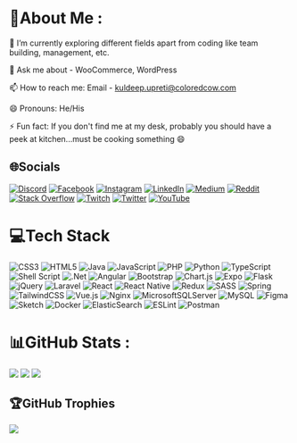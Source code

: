 # 💫About Me :

🔭 I’m currently exploring different fields apart from coding like team building, management, etc.

💬 Ask me about - WooCommerce, WordPress

📫 How to reach me: Email - kuldeep.upreti@coloredcow.com

😄 Pronouns: He/His

⚡ Fun fact: If you don't find me at my desk, probably you should have a peek at kitchen...must be cooking something 😄

## 🌐Socials
[![Discord](https://img.shields.io/badge/Discord-%237289DA.svg?logo=discord&logoColor=white)](htttps://discord.gg/Arcenmities#2316) [![Facebook](https://img.shields.io/badge/Facebook-%231877F2.svg?logo=Facebook&logoColor=white)](https://facebook.com/kuldeep.upreti03) [![Instagram](https://img.shields.io/badge/Instagram-%23E4405F.svg?logo=Instagram&logoColor=white)](https://instagram.com/arcenmities) [![LinkedIn](https://img.shields.io/badge/LinkedIn-%230077B5.svg?logo=linkedin&logoColor=white)](https://linkedin.com/in/kuldeep-upreti) [![Medium](https://img.shields.io/badge/Medium-12100E?logo=medium&logoColor=white)](https://medium.com/@kuldeepupreti3) [![Reddit](https://img.shields.io/badge/Reddit-%23FF4500.svg?logo=Reddit&logoColor=white)](https://reddit.com/user/arcenmities) [![Stack Overflow](https://img.shields.io/badge/-Stackoverflow-FE7A16?logo=stack-overflow&logoColor=white)](https://stackoverflow.com/users/12276640) [![Twitch](https://img.shields.io/badge/Twitch-%239146FF.svg?logo=Twitch&logoColor=white)](https://twitch.tv/arcenmities) [![Twitter](https://img.shields.io/badge/Twitter-%231DA1F2.svg?logo=Twitter&logoColor=white)](https://twitter.com/arcenmities) [![YouTube](https://img.shields.io/badge/YouTube-%23FF0000.svg?logo=YouTube&logoColor=white)](https://youtube.com/c/UCK4v0DIvKAo4bi7cA-W9wnQ) 

# 💻Tech Stack
![CSS3](https://img.shields.io/badge/css3-%231572B6.svg?style=for-the-badge&logo=css3&logoColor=white) ![HTML5](https://img.shields.io/badge/html5-%23E34F26.svg?style=for-the-badge&logo=html5&logoColor=white) ![Java](https://img.shields.io/badge/java-%23ED8B00.svg?style=for-the-badge&logo=java&logoColor=white) ![JavaScript](https://img.shields.io/badge/javascript-%23323330.svg?style=for-the-badge&logo=javascript&logoColor=%23F7DF1E) ![PHP](https://img.shields.io/badge/php-%23777BB4.svg?style=for-the-badge&logo=php&logoColor=white) ![Python](https://img.shields.io/badge/python-3670A0?style=for-the-badge&logo=python&logoColor=ffdd54) ![TypeScript](https://img.shields.io/badge/typescript-%23007ACC.svg?style=for-the-badge&logo=typescript&logoColor=white) ![Shell Script](https://img.shields.io/badge/shell_script-%23121011.svg?style=for-the-badge&logo=gnu-bash&logoColor=white) ![.Net](https://img.shields.io/badge/.NET-5C2D91?style=for-the-badge&logo=.net&logoColor=white) ![Angular](https://img.shields.io/badge/angular-%23DD0031.svg?style=for-the-badge&logo=angular&logoColor=white) ![Bootstrap](https://img.shields.io/badge/bootstrap-%23563D7C.svg?style=for-the-badge&logo=bootstrap&logoColor=white) ![Chart.js](https://img.shields.io/badge/chart.js-F5788D.svg?style=for-the-badge&logo=chart.js&logoColor=white) ![Expo](https://img.shields.io/badge/expo-1C1E24?style=for-the-badge&logo=expo&logoColor=#D04A37) ![Flask](https://img.shields.io/badge/flask-%23000.svg?style=for-the-badge&logo=flask&logoColor=white) ![jQuery](https://img.shields.io/badge/jquery-%230769AD.svg?style=for-the-badge&logo=jquery&logoColor=white) ![Laravel](https://img.shields.io/badge/laravel-%23FF2D20.svg?style=for-the-badge&logo=laravel&logoColor=white) ![React](https://img.shields.io/badge/react-%2320232a.svg?style=for-the-badge&logo=react&logoColor=%2361DAFB) ![React Native](https://img.shields.io/badge/react_native-%2320232a.svg?style=for-the-badge&logo=react&logoColor=%2361DAFB) ![Redux](https://img.shields.io/badge/redux-%23593d88.svg?style=for-the-badge&logo=redux&logoColor=white) ![SASS](https://img.shields.io/badge/SASS-hotpink.svg?style=for-the-badge&logo=SASS&logoColor=white) ![Spring](https://img.shields.io/badge/spring-%236DB33F.svg?style=for-the-badge&logo=spring&logoColor=white) ![TailwindCSS](https://img.shields.io/badge/tailwindcss-%2338B2AC.svg?style=for-the-badge&logo=tailwind-css&logoColor=white) ![Vue.js](https://img.shields.io/badge/vuejs-%2335495e.svg?style=for-the-badge&logo=vuedotjs&logoColor=%234FC08D) ![Nginx](https://img.shields.io/badge/nginx-%23009639.svg?style=for-the-badge&logo=nginx&logoColor=white) ![MicrosoftSQLServer](https://img.shields.io/badge/Microsoft%20SQL%20Sever-CC2927?style=for-the-badge&logo=microsoft%20sql%20server&logoColor=white) ![MySQL](https://img.shields.io/badge/mysql-%2300f.svg?style=for-the-badge&logo=mysql&logoColor=white) 	![Figma](https://img.shields.io/badge/figma-%23F24E1E.svg?style=for-the-badge&logo=figma&logoColor=white) ![Sketch](https://img.shields.io/badge/Sketch-FFB387?style=for-the-badge&logo=sketch&logoColor=black) ![Docker](https://img.shields.io/badge/docker-%230db7ed.svg?style=for-the-badge&logo=docker&logoColor=white) ![ElasticSearch](https://img.shields.io/badge/-ElasticSearch-005571?style=for-the-badge&logo=elasticsearch) ![ESLint](https://img.shields.io/badge/ESLint-4B3263?style=for-the-badge&logo=eslint&logoColor=white) ![Postman](https://img.shields.io/badge/Postman-FF6C37?style=for-the-badge&logo=postman&logoColor=white)
# 📊GitHub Stats :
![](https://github-readme-stats.vercel.app/api?username=kuldeep3&theme=onedark&hide_border=false&include_all_commits=false&count_private=false)
![](https://github-readme-streak-stats.herokuapp.com/?user=kuldeep3&theme=onedark&hide_border=false)
![](https://github-readme-stats.vercel.app/api/top-langs/?username=kuldeep3&theme=onedark&hide_border=false&include_all_commits=false&count_private=false&layout=compact)

## 🏆GitHub Trophies
![](https://github-profile-trophy.vercel.app/?username=kuldeep3&theme=onedark&no-frame=false&no-bg=false&margin-w=4)
